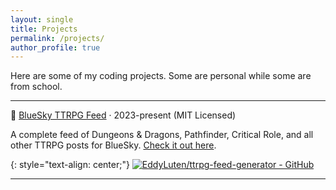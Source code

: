 ```yaml
---
layout: single
title: Projects
permalink: /projects/
author_profile: true
---
```

Here are some of my coding projects. Some are personal while some are from school.

---

🦋 [BlueSky TTRPG Feed](https://github.com/EddyLuten/ttrpg-feed-generator) &middot; 2023-present (MIT Licensed)

A complete feed of Dungeons & Dragons, Pathfinder, Critical Role, and all other TTRPG posts for BlueSky. [Check it out here](https://bsky.app/profile/did:plc:56dp2st2pupnf7qsxko2qmmd/feed/ttrpg).

{: style="text-align: center;"}
[![EddyLuten/ttrpg-feed-generator - GitHub](https://gh-card.dev/repos/EddyLuten/ttrpg-feed-generator.svg)](https://github.com/EddyLuten/ttrpg-feed-generator)

---